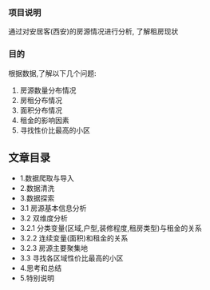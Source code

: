 ### 项目说明
通过对安居客(西安)的房源情况进行分析, 了解租房现状
### 目的
根据数据,了解以下几个问题:
1. 房源数量分布情况
2. 房租分布情况
3. 面积分布情况
4. 租金的影响因素
5. 寻找性价比最高的小区
## 文章目录
- 1.数据爬取与导入
- 2.数据清洗
- 3.数据探索
- 3.1 房源基本信息分析
- 3.2 双维度分析
- 3.2.1 分类变量(区域,户型,装修程度,租房类型)与租金的关系
- 3.2.2 连续变量(面积)和租金的关系
- 3.2.3 房源主要聚集地
- 3.3 寻找各区域性价比最高的小区
- 4.思考和总结
- 5.特别说明
